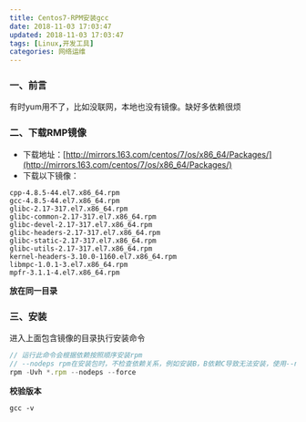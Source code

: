 ```yaml
---
title: Centos7-RPM安装gcc
date: 2018-11-03 17:03:47
updated: 2018-11-03 17:03:47
tags: [Linux,开发工具]
categories: 网络运维
---
```


### 一、前言
有时yum用不了，比如没联网，本地也没有镜像。缺好多依赖很烦

### 二、下载RMP镜像
+ 下载地址：[http://mirrors.163.com/centos/7/os/x86_64/Packages/](http://mirrors.163.com/centos/7/os/x86_64/Packages/)
+ 下载以下镜像：
```
cpp-4.8.5-44.el7.x86_64.rpm
gcc-4.8.5-44.el7.x86_64.rpm
glibc-2.17-317.el7.x86_64.rpm
glibc-common-2.17-317.el7.x86_64.rpm
glibc-devel-2.17-317.el7.x86_64.rpm
glibc-headers-2.17-317.el7.x86_64.rpm
glibc-static-2.17-317.el7.x86_64.rpm
glibc-utils-2.17-317.el7.x86_64.rpm
kernel-headers-3.10.0-1160.el7.x86_64.rpm
libmpc-1.0.1-3.el7.x86_64.rpm
mpfr-3.1.1-4.el7.x86_64.rpm

```
**放在同一目录**

### 三、安装
进入上面包含镜像的目录执行安装命令
```js
// 运行此命令会根据依赖按照顺序安装rpm
// --nodeps rpm在安装包时，不检查依赖关系，例如安装B，B依赖C导致无法安装，使用--nodeps就可以安装成功 
rpm -Uvh *.rpm --nodeps --force
```

**校验版本**
```
gcc -v
```
